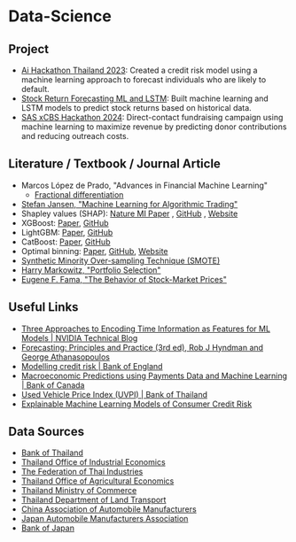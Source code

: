 # Data-Science

## Project
- [Ai Hackathon Thailand 2023](https://github.com/pupipatsk/Aihack-Thailand-2023.git): Created a credit risk model using a machine learning approach to forecast individuals who are likely to default.
- [Stock Return Forecasting ML and LSTM](https://github.com/pupipatsk/Stock-Return-Forecasting-ML-and-LSTM.git): Built machine learning and LSTM models to predict stock returns based on historical data.
- [SAS xCBS Hackathon 2024](https://github.com/pupipatsk/SAS-Hackathon-2024.git): Direct-contact fundraising campaign using machine learning to maximize revenue by predicting donor contributions and reducing outreach costs.

## Literature / Textbook / Journal Article

- Marcos López de Prado, "Advances in Financial Machine Learning"
  - [Fractional differentiation](https://github.com/fracdiff/fracdiff.git)
- [Stefan Jansen, "Machine Learning for Algorithmic Trading"](https://github.com/stefan-jansen/machine-learning-for-trading.git)
- Shapley values (SHAP):
[Nature MI Paper](https://www.nature.com/articles/s42256-019-0138-9.epdf?shared_access_token=RCYPTVkiECUmc0CccSMgXtRgN0jAjWel9jnR3ZoTv0O81kV8DqPb2VXSseRmof0Pl8YSOZy4FHz5vMc3xsxcX6uT10EzEoWo7B-nZQAHJJvBYhQJTT1LnJmpsa48nlgUWrMkThFrEIvZstjQ7Xdc5g%3D%3D)
, [GitHub](https://github.com/shap/shap.git)
, [Website](https://shap.readthedocs.io/en/latest/)
- XGBoost: [Paper](https://arxiv.org/pdf/1603.02754), [GitHub](https://github.com/dmlc/xgboost.git)
- LightGBM: [Paper](https://papers.nips.cc/paper_files/paper/2017/file/6449f44a102fde848669bdd9eb6b76fa-Paper.pdf), [GitHub](https://github.com/microsoft/LightGBM.git)
- CatBoost: [Paper](https://arxiv.org/abs/1706.09516), [GitHub](https://github.com/catboost/catboost.git)
- Optimal binning: [Paper](https://arxiv.org/pdf/2001.08025), [GitHub](https://github.com/guillermo-navas-palencia/optbinning.git), [Website](https://gnpalencia.org/optbinning/)
- [Synthetic Minority Over-sampling Technique (SMOTE)](https://arxiv.org/pdf/1106.1813)
- [Harry Markowitz, "Portfolio Selection"](https://www.jstor.org/stable/2975974)
- [Eugene F. Fama, "The Behavior of Stock-Market Prices"](https://www.jstor.org/stable/2350752)

## Useful Links

- [Three Approaches to Encoding Time Information as Features for ML Models | NVIDIA Technical Blog](https://developer.nvidia.com/blog/three-approaches-to-encoding-time-information-as-features-for-ml-models/)
- [Forecasting: Principles and Practice (3rd ed), Rob J Hyndman and George Athanasopoulos](https://otexts.com/fpp3/)
- [Modelling credit risk | Bank of England](https://www.bankofengland.co.uk/-/media/boe/files/ccbs/resources/modelling-credit-risk)
- [Macroeconomic Predictions using Payments Data and
Machine Learning | Bank of Canada](https://www.bankofcanada.ca/wp-content/uploads/2022/03/swp2022-10.pdf)
- [Used Vehicle Price Index (UVPI) | Bank of Thailand](https://www.bot.or.th/content/dam/bot/documents/th/research-and-publications/research/stat-horizon-and-stat-in-focus/stat-horizon/UVPI.pdf)
- [Explainable Machine Learning Models of Consumer Credit Risk](https://papers.ssrn.com/sol3/papers.cfm?abstract_id=4006840)

## Data Sources

- [Bank of Thailand](https://www.bot.or.th/en/statistics.html)
- [Thailand Office of Industrial Economics](https://www.oie.go.th/view/1/industrial_indices/EN-US)
- [The Federation of Thai Industries](https://fti.or.th/ids/)
- [Thailand Office of Agricultural Economics](https://www.oae.go.th/view/1/%E0%B8%82%E0%B9%89%E0%B8%AD%E0%B8%A1%E0%B8%B9%E0%B8%A5%E0%B9%80%E0%B8%A8%E0%B8%A3%E0%B8%A9%E0%B8%90%E0%B8%81%E0%B8%B4%E0%B8%88%E0%B8%81%E0%B8%B2%E0%B8%A3%E0%B9%80%E0%B8%81%E0%B8%A9%E0%B8%95%E0%B8%A3/TH-TH)
- [Thailand Ministry of Commerce](https://www.moc.go.th/en/page/item/index/id/6)
- [Thailand Department of Land Transport](https://web.dlt.go.th/statistics/)
- [China Association of Automobile Manufacturers](http://en.caam.org.cn/Index/lists/catid/69.html)
- [Japan Automobile Manufacturers Association](https://jamaserv.jama.or.jp/newdb/eng/index.html)
- [Bank of Japan](https://www.boj.or.jp/en/statistics/index.htm)
